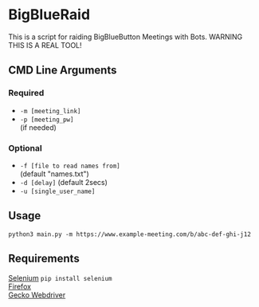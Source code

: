 # BigBlueRaid
This is a script for raiding BigBlueButton Meetings with Bots. 
 WARNING THIS IS A REAL TOOL!

## CMD Line Arguments
### Required 
* ``-m [meeting_link]``
* ``-p [meeting_pw]`` 			
			(if needed)
### Optional
* ``-f [file to read names from]``  
			(default "names.txt")
* ``-d [delay]``
			 (default 2secs)
* ``-u [single_user_name]``

## Usage

``python3 main.py -m https://www.example-meeting.com/b/abc-def-ghi-j12``


## Requirements

[Selenium](https://www.selenium.dev) `pip install selenium`  
[Firefox](https://www.mozilla.org/de/firefox/new/)  
[Gecko Webdriver](https://github.com/mozilla/geckodriver/releases)
